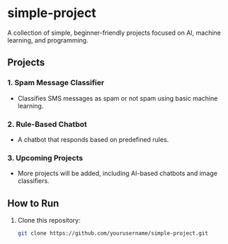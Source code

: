 # simple-project

A collection of simple, beginner-friendly projects focused on AI, machine learning, and programming.

## Projects

### 1. Spam Message Classifier
- Classifies SMS messages as spam or not spam using basic machine learning.

### 2. Rule-Based Chatbot
- A chatbot that responds based on predefined rules.

### 3. Upcoming Projects
- More projects will be added, including AI-based chatbots and image classifiers.

## How to Run

1. Clone this repository:  
   ```bash
   git clone https://github.com/yourusername/simple-project.git
